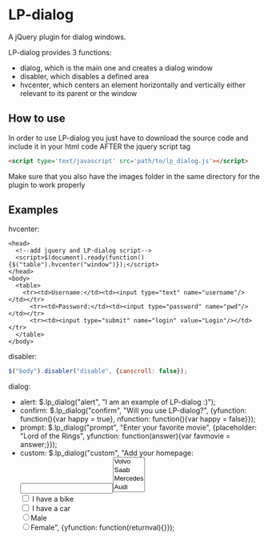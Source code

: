 LP-dialog
=========

A jQuery plugin for dialog windows.

LP-dialog provides 3 functions:
- dialog, which is the main one and creates a dialog window
- disabler, which disables a defined area
- hvcenter, which centers an element horizontally and vertically either relevant to its parent or the window

How to use
----------

In order to use LP-dialog you just have to download the source code and include it in your html code 
AFTER the jquery script tag
```html
<script type='text/javascript' src='path/to/lp_dialog.js'></script>
```
Make sure that you also have the images folder in the same directory for the plugin to work properly

Examples
--------

hvcenter:
```
<head>
  <!--add jquery and LP-dialog script-->
  <script>$(document).ready(function(){$("table").hvcenter("window")});</script>
</head>
<body>
  <table>
    <tr><td>Username:</td><td><input type="text" name="username"/></td></tr>
	  <tr><td>Password:</td><td><input type="password" name="pwd"/></td></tr>
	  <tr><td><input type="submit" name="login" value="Login"/></td></tr>
  </table>
</body>
```

disabler:
```javascript
$("body").disabler("disable", {canscroll: false});
```

dialog:
- alert:
        $.lp_dialog("alert", "I am an example of LP-dialog :)");
- confirm:
        $.lp_dialog("confirm", "Will you use LP-dialog?", {yfunction: function(){var happy = true}, nfunction: function(){var happy = false}});
- prompt:
        $.lp_dialog("prompt", "Enter your favorite movie", {placeholder: "Lord of the Rings", yfunction: function(answer){var favmovie = answer;}});
- custom:
        $.lp_dialog("custom", "Add your homepage:<input type='url' name='homepage'><select multiple><option value='volvo'>Volvo</option><option value='saab'>Saab</option><option value='mercedes'>Mercedes</option><option value='audi'>Audi</option></select><br><input type='checkbox' name='vehicle' value='Bike'> I have a bike<br><input type='checkbox' name='vehicle' value='Car'> I have a car<br><input type='radio' name='sex' value='male'>Male<br><input type='radio' name='sex' value='female'>Female", {yfunction: function(returnval){}});
